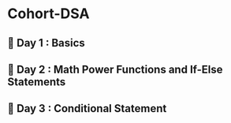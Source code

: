 # Cohort-DSA

## 📅 Day 1 : Basics
## 📅 Day 2 : Math Power Functions and If-Else Statements
## 📅 Day 3 : Conditional Statement

